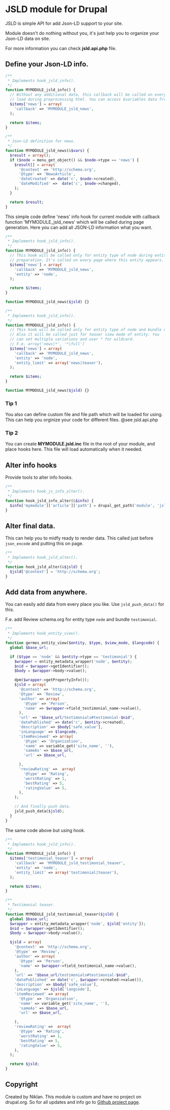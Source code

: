 # JSLD module for Drupal

JSLD is simple API for add Json-LD support to your site.

Module doesn't do nothing without you, it's just help you to organize your Json-LD data on site.

For more information you can check **jsld.api.php** file.

## Define your Json-LD info.

~~~php
/**
 * Implements hook_jsld_info().
 */
function MYMODULE_jsld_info() {
  // Without any additional data, this callback will be called on every page
  // load during preprocessing html. You can access $variables data from argument.
  $items['news'] = array(
    'callback' => 'MYMODULE_jsld_news',
  );

  return $items;
}

/**
 * Json-LD definition for news.
 */
function MYMODULE_jsld_news(&$vars) {
  $result = array();
  if ($node = menu_get_object() && $node->type == 'news') {
    $result[] = array(
      '@context' => 'http://schema.org',
      '@type' => 'NewsArticle',
      'dateCreated' => date('c', $node->created),
      'dateModified' =>  date('c', $node->changed),
    );
  }

  return $result;
}
~~~

This simple code define 'news' info hook for current module with callback function 'MYMODULE_jsld_news' which will be called during page generation. Here you can add all JSON-LD information what you want.

~~~php
/**
 * Implements hook_jsld_info().
 */
function MYMODULE_jsld_info() {
  // This hook will be called only for entity type of node during entity view
  // preparation. It's called on every page where this entity appears.
  $items['news'] = array(
    'callback' => 'MYMODULE_jsld_news',
    'entity' => 'node',
  );

  return $items;
}

function MYMODULE_jsld_news($jsld) {}
~~~

~~~php
/**
 * Implements hook_jsld_info().
 */
function MYMODULE_jsld_info() {
  // This hook will be called only for entity type of node and bundle news.
  // Also it will be called just for teaser view mode of entity. You
  // can set multiple variations and user * for wildcard.
  // F.e. array('news|*', '*|full')
  $items['news'] = array(
    'callback' => 'MYMODULE_jsld_news',
    'entity' => 'node',
    'entity_limit' => array('news|teaser'),
  );

  return $items;
}

function MYMODULE_jsld_news($jsld) {}
~~~

### Tip 1

You also can define custom file and file path which will be loaded for using. This can help you orginize your code for different files. @see jsld.api.php

### Tip 2

You can create **MYMODULE.jsld.inc** file in the root of your module, and place hooks here. This file will load automatically when it needed.

## Alter info hooks

Provide tools to alter info hooks.

~~~php
/**
 * Implements hook_js_info_alter().
 */
function hook_jsld_info_alter(&$info) {
  $info['mymodule']['article']['path'] = drupal_get_path('module', 'jslc') . "/includes/jsld";
}
~~~


## Alter final data.

This can help you to midfy ready to render data. This  called just before `json_encode` and putting this on page.

~~~php
/**
 * Implements hook_jsld_alter().
 */
function hook_jsld_alter(&$jsld) {
  $jsld['@context'] = 'http://schema.org';
}
~~~

## Add data from anywhere.

You can easily add data from every place you like. Use `jsld_push_data()` for this.

F.e. add Review schema.org for entity type `node` and bundle `testimonial`.

~~~php
/**
 * Implements hook_entity_view().
 */
function germes_entity_view($entity, $type, $view_mode, $langcode) {
  global $base_url;

  if ($type == 'node' && $entity->type == 'testimonial') {
    $wrapper = entity_metadata_wrapper('node', $entity);
    $nid = $wrapper->getIdentifier();
    $body = $wrapper->body->value();

    dpm($wrapper->getPropertyInfo());
    $jsld = array(
      '@context' => 'http://schema.org',
      '@type' => 'Review',
      'author' => array(
        '@type' => 'Person',
        'name' => $wrapper->field_testimonial_name->value(),
      ),
      'url' => "$base_url/testimonials#testimonial-$nid",
      'datePublished' => date('c', $entity->created),
      'description' => $body['safe_value'],
      'inLanguage' => $langcode,
      'itemReviewed' => array(
        '@type' => 'Organization',
        'name' => variable_get('site_name', ''),
        'sameAs' => $base_url,
        'url' => $base_url,

      ),
      'reviewRating' =>  array(
        '@type' => 'Rating',
        'worstRating' => 1,
        'bestRating' => 5,
        'ratingValue' => 5,
      ),
    );

    // And finally push data.
    jsld_push_data($jsld);
  }
}
~~~

The same code above but using hook.

~~~php
/**
 * Implements hook_jsld_info().
 */
function MYMODULE_jsld_info() {
  $items['testimonial_teaser'] = array(
    'callback' => 'MYMODULE_jsld_testimonial_teaser',
    'entity' => 'node',
    'entity_limit' => array('testimonial|teaser'),
  );

  return $items;
}

/**
 * Testimonial teaser.
 */
function MYMODULE_jsld_testimonial_teaser($jsld) {
  global $base_url;
  $wrapper = entity_metadata_wrapper('node', $jsld['entity']);
  $nid = $wrapper->getIdentifier();
  $body = $wrapper->body->value();

  $jsld = array(
    '@context' => 'http://schema.org',
    '@type' => 'Review',
    'author' => array(
      '@type' => 'Person',
      'name' => $wrapper->field_testimonial_name->value(),
    ),
    'url' => "$base_url/testimonials#testimonial-$nid",
    'datePublished' => date('c', $wrapper->created->value()),
    'description' => $body['safe_value'],
    'inLanguage' => $jsld['langcode'],
    'itemReviewed' => array(
      '@type' => 'Organization',
      'name' => variable_get('site_name', ''),
      'sameAs' => $base_url,
      'url' => $base_url,

    ),
    'reviewRating' =>  array(
      '@type' => 'Rating',
      'worstRating' => 1,
      'bestRating' => 5,
      'ratingValue' => 5,
    ),
  );

  return $jsld;
}
~~~

## Copyright

Created by Niklan. This module is custom and have no project on drupal.org. So for all updates and info go to [Github project page](https://github.com/Niklan/jsld).
